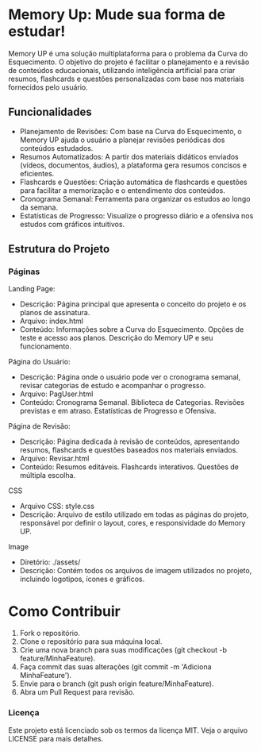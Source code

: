 
# Memory Up: Mude sua forma de estudar!

Memory UP é uma solução multiplataforma para o problema da Curva do Esquecimento. O objetivo do projeto é facilitar o planejamento e a revisão de conteúdos educacionais, utilizando inteligência artificial para criar resumos, flashcards e questões personalizadas com base nos materiais fornecidos pelo usuário.

## Funcionalidades 
- Planejamento de Revisões: Com base na Curva do Esquecimento, o Memory UP ajuda o usuário a planejar revisões periódicas dos conteúdos estudados.
- Resumos Automatizados: A partir dos materiais didáticos enviados (vídeos, documentos, áudios), a plataforma gera resumos concisos e eficientes.
- Flashcards e Questões: Criação automática de flashcards e questões para facilitar a memorização e o entendimento dos conteúdos.
- Cronograma Semanal: Ferramenta para organizar os estudos ao longo da semana.
- Estatísticas de Progresso: Visualize o progresso diário e a ofensiva nos estudos com gráficos intuitivos.

## Estrutura do Projeto
### Páginas
Landing Page:

- Descrição: Página principal que apresenta o conceito do projeto e os planos de assinatura.
- Arquivo: index.html
- Conteúdo: Informações sobre a Curva do Esquecimento. Opções de teste e acesso aos planos. Descrição do Memory UP e seu funcionamento.

Página do Usuário:

- Descrição: Página onde o usuário pode ver o cronograma semanal, revisar categorias de estudo e acompanhar o progresso.
- Arquivo: PagUser.html
- Conteúdo: Cronograma Semanal. Biblioteca de Categorias.  Revisões previstas e em atraso. Estatísticas de Progresso e Ofensiva.

Página de Revisão:

- Descrição: Página dedicada à revisão de conteúdos, apresentando resumos, flashcards e questões baseados nos materiais enviados.
- Arquivo: Revisar.html
- Conteúdo: Resumos editáveis. Flashcards interativos. Questões de múltipla escolha.

CSS
- Arquivo CSS: style.css
- Descrição: Arquivo de estilo utilizado em todas as páginas do projeto, responsável por definir o layout, cores, e responsividade do Memory UP.

Image
- Diretório: ./assets/
- Descrição: Contém todos os arquivos de imagem utilizados no projeto, incluindo logotipos, ícones e gráficos.

# Como Contribuir
1. Fork o repositório.
2. Clone o repositório para sua máquina local.
3. Crie uma nova branch para suas modificações (git checkout -b feature/MinhaFeature).
4. Faça commit das suas alterações (git commit -m 'Adiciona MinhaFeature').
5. Envie para o branch (git push origin feature/MinhaFeature).
6. Abra um Pull Request para revisão.

### Licença
Este projeto está licenciado sob os termos da licença MIT. Veja o arquivo LICENSE para mais detalhes.

